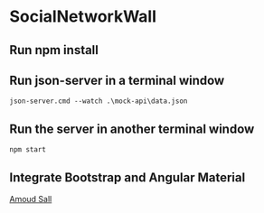 # SocialNetworkWall

## Run npm install

## Run json-server in a terminal window

`json-server.cmd --watch .\mock-api\data.json`

## Run the server in another terminal window

`npm start`

## Integrate Bootstrap and Angular Material

[Amoud Sall](https://www.amadousall.com/the-best-parts-of-bootstrap-you-are-missing-in-angular-material/)

